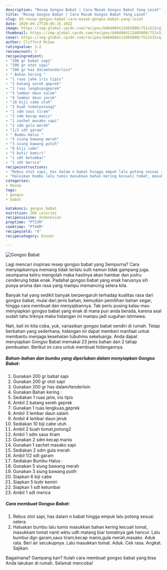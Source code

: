 ```yaml
---
description: "Resep Gongso Babat | Cara Masak Gongso Babat Yang Lezat"
title: "Resep Gongso Babat | Cara Masak Gongso Babat Yang Lezat"
slug: 89-resep-gongso-babat-cara-masak-gongso-babat-yang-lezat
date: 2020-09-27T20:05:25.192Z
image: https://img-global.cpcdn.com/recipes/b864884112d65000/751x532cq70/gongso-babat-foto-resep-utama.jpg
thumbnail: https://img-global.cpcdn.com/recipes/b864884112d65000/751x532cq70/gongso-babat-foto-resep-utama.jpg
cover: https://img-global.cpcdn.com/recipes/b864884112d65000/751x532cq70/gongso-babat-foto-resep-utama.jpg
author: Clifford McGee
ratingvalue: 3.2
reviewcount: 3
recipeingredient:
- "200 gr babat sapi"
- "200 gr otot sapi"
- "200 gr has dalamtenderloin"
- " Bahan kering "
- "1 ruas jahe iris tipis"
- "2 batang sereh geprek"
- "1 ruas lengkuasgeprek"
- "3 lembar daun salam"
- "4 lembar daun jeruk"
- "10 biji cabe utuh"
- "2 buah tomatpotong2"
- "1 sdm saus tiram"
- "2 sdm kecap manis"
- "1 sachet masako sapi"
- "2 sdm gula merah"
- "1/2 sdt garam"
- " Bumbu Halus "
- "5 siung bawang merah"
- "3 siung bawang putih"
- "6 biji cabe"
- "5 butir kemiri"
- "1 sdt ketumbar"
- "1 sdt merica"
recipeinstructions:
- "Rebus otot sapi, has dalam n babat hingga empuk lalu potong sesuai selera."
- "Haluskan bumbu lalu tumis masukkan bahan kering kecuali tomat, masukkam tomat nanti wktu udh matang biar tomatnya gak hancur. Lalu bumbui dgn garam,saus tiram,kecap manis,gula merah,masako. Aduk rata. Beri air secukupnya. Lalu masukkan tomat. Aduk. Cek rasa. Angkat. Sajikan."
categories:
- Resep
tags:
- gongso
- babat

katakunci: gongso babat 
nutrition: 269 calories
recipecuisine: Indonesian
preptime: "PT13M"
cooktime: "PT44M"
recipeyield: "4"
recipecategory: Dinner

---
```



![Gongso Babat](https://img-global.cpcdn.com/recipes/b864884112d65000/751x532cq70/gongso-babat-foto-resep-utama.jpg)

Lagi mencari inspirasi resep gongso babat yang Sempurna? Cara menyiapkannya memang tidak terlalu sulit namun tidak gampang juga. seumpama keliru mengolah maka hasilnya akan hambar dan justru cenderung tidak enak. Padahal gongso babat yang enak harusnya sih punya aroma dan rasa yang mampu memancing selera kita.

Banyak hal yang sedikit banyak berpengaruh terhadap kualitas rasa dari gongso babat, mulai dari jenis bahan, kemudian pemilihan bahan segar, hingga cara membuat dan menyajikannya. Tak perlu pusing kalau mau menyiapkan gongso babat yang enak di mana pun anda berada, karena asal sudah tahu triknya maka hidangan ini mampu jadi suguhan istimewa.




Nah, kali ini kita coba, yuk, variasikan gongso babat sendiri di rumah. Tetap berbahan yang sederhana, hidangan ini dapat memberi manfaat untuk membantu menjaga kesehatan tubuhmu sekeluarga. Anda dapat menyiapkan Gongso Babat memakai 23 jenis bahan dan 2 tahap pembuatan. Berikut ini cara untuk membuat hidangannya.

<!--inarticleads1-->

##### Bahan-bahan dan bumbu yang diperlukan dalam menyiapkan Gongso Babat:

1. Gunakan 200 gr babat sapi
1. Gunakan 200 gr otot sapi
1. Gunakan 200 gr has dalam/tenderloin
1. Gunakan  Bahan kering :
1. Sediakan 1 ruas jahe, iris tipis
1. Ambil 2 batang sereh geprek
1. Gunakan 1 ruas lengkuas,geprek
1. Ambil 3 lembar daun salam
1. Ambil 4 lembar daun jeruk
1. Sediakan 10 biji cabe utuh
1. Ambil 2 buah tomat,potong2
1. Ambil 1 sdm saus tiram
1. Gunakan 2 sdm kecap manis
1. Gunakan 1 sachet masako sapi
1. Sediakan 2 sdm gula merah
1. Ambil 1/2 sdt garam
1. Sediakan  Bumbu Halus :
1. Gunakan 5 siung bawang merah
1. Gunakan 3 siung bawang putih
1. Siapkan 6 biji cabe
1. Siapkan 5 butir kemiri
1. Siapkan 1 sdt ketumbar
1. Ambil 1 sdt merica




<!--inarticleads2-->

##### Cara membuat Gongso Babat:

1. Rebus otot sapi, has dalam n babat hingga empuk lalu potong sesuai selera.
1. Haluskan bumbu lalu tumis masukkan bahan kering kecuali tomat, masukkam tomat nanti wktu udh matang biar tomatnya gak hancur. Lalu bumbui dgn garam,saus tiram,kecap manis,gula merah,masako. Aduk rata. Beri air secukupnya. Lalu masukkan tomat. Aduk. Cek rasa. Angkat. Sajikan.




Bagaimana? Gampang kan? Itulah cara membuat gongso babat yang bisa Anda lakukan di rumah. Selamat mencoba!
